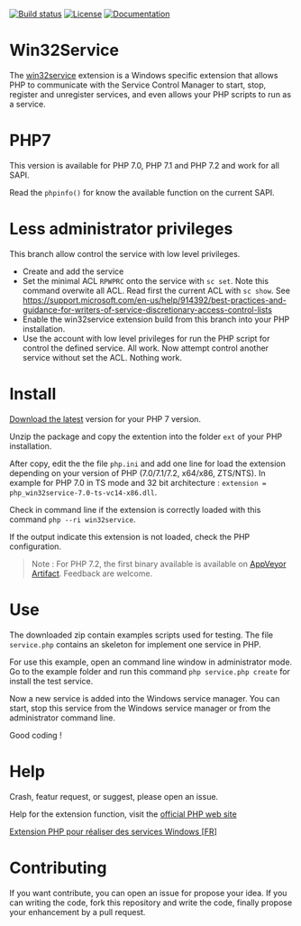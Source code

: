 [![Build status](https://ci.appveyor.com/api/projects/status/7wqljie1knsrtfkh/branch/less_admin?svg=true)](https://ci.appveyor.com/project/macintoshplus/win32service/branch/less_admin)
[![License](https://img.shields.io/badge/license-PHP_License-blue.svg)](http://www.php.net/license/3_01.txt)
[![Documentation](https://img.shields.io/badge/manual-win32service-blue.svg)](http://php.net/manual/en/book.win32service.php)

# Win32Service

The [win32service](https://pecl.php.net/package/win32service) extension is a Windows specific extension that allows PHP to communicate with the Service Control Manager to start, stop, register and unregister services, and even allows your PHP scripts to run as a service.

# PHP7

This version is available for PHP 7.0, PHP 7.1 and PHP 7.2 and work for all SAPI.

Read the `phpinfo()` for know the available function on the current SAPI.

# Less administrator privileges

This branch allow control the service with low level privileges.

* Create and add the service
* Set the minimal ACL `RPWPRC` onto the service with `sc set`. Note this command overwite all ACL. Read first the current ACL with `sc show`. See https://support.microsoft.com/en-us/help/914392/best-practices-and-guidance-for-writers-of-service-discretionary-access-control-lists
* Enable the win32service extension build from this branch into your PHP installation.
* Use the account with low level privileges for run the PHP script for control the defined service. All work.
Now attempt control another service without set the ACL. Nothing work.


# Install

[Download the latest](https://github.com/InExtenso/win32service/releases) version for your PHP 7 version.

Unzip the package and copy the extention into the folder `ext` of your PHP installation.

After copy, edit the the file `php.ini` and add one line for load the extension depending on your version of PHP (7.0/7.1/7.2, x64/x86, ZTS/NTS). In example for PHP 7.0 in TS mode and 32 bit architecture : `extension = php_win32service-7.0-ts-vc14-x86.dll`.

Check in command line if the extension is correctly loaded with this command `php --ri win32service`.

If the output indicate this extension is not loaded, check the PHP configuration.

> Note : For PHP 7.2, the first binary available is available on [AppVeyor Artifact](https://ci.appveyor.com/project/macintoshplus/win32service/build/job/u30oquj5q2h8t1k1/artifacts). Feedback are welcome.

# Use

The downloaded zip contain examples scripts used for testing. The file `service.php` contains an skeleton for implement one service in PHP.

For use this example, open an command line window in administrator mode. Go to the example folder and run this command `php service.php create` for install the test service.

Now a new service is added into the Windows service manager. You can start, stop this service from the Windows service manager or from the administrator command line.

Good coding !

# Help

Crash, featur request, or suggest, please open an issue.

Help for the extension function, visit the [official PHP web site](http://php.net/manual/en/book.win32service.php)

[Extension PHP pour réaliser des services Windows [FR]](https://nahan.fr/extension-php-pour-realiser-des-services-windows/)

# Contributing

If you want contribute, you can open an issue for propose your idea. If you can writing the code, fork this repository and write the code, finally propose your enhancement by a pull request.
